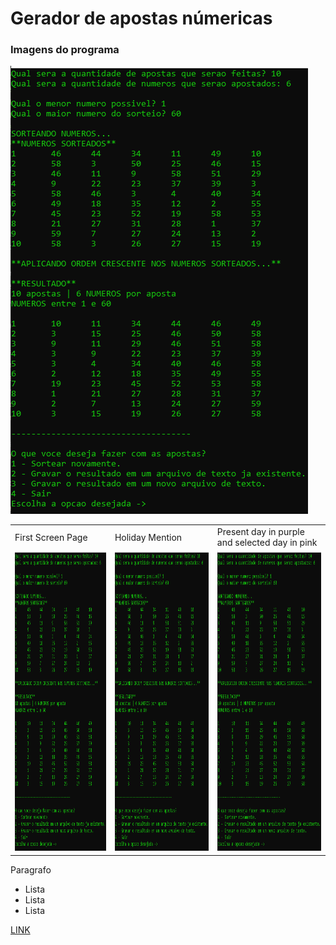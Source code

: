 # Gerador de apostas númericas

### Imagens do programa

![plot](./img/opcao_salvar.png)

<table>
  <tr>
    <td>First Screen Page</td>
     <td>Holiday Mention</td>
     <td>Present day in purple and selected day in pink</td>
  </tr>
  <tr>
    <td><img src="./img/opcao_salvar.png" width=270 height=480></td>
    <td><img src="/img/opcao_salvar.png" width=270 height=480></td>
    <td><img src="./img/opcao_salvar.png" width=270 height=480></td>
  </tr>
 </table>

Paragrafo

* Lista
* Lista
* Lista

[LINK](https://www.google.com)